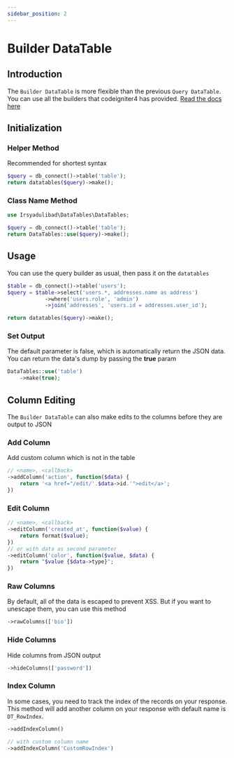 ```yaml
---
sidebar_position: 2
---
```

# Builder DataTable

## Introduction
The `Builder DataTable` is more flexible than the previous `Query DataTable`. You can use all the builders that codeigniter4 has provided. [Read the docs here](http://codeigniter.com/user_guide/database/query_builder.html)

## Initialization

### Helper Method
Recommended for shortest syntax
```php
$query = db_connect()->table('table');
return datatables($query)->make();
```

### Class Name Method
```php
use Irsyadulibad\DataTables\DataTables;

$query = db_connect()->table('table');
return DataTables::use($query)->make();
```

## Usage
You can use the query builder as usual, then pass it on the `datatables`

```php
$table = db_connect()->table('users');
$query = $table->select('users.*, addresses.name as address')
            ->where('users.role', 'admin')
            ->join('addresses', 'users.id = addresses.user_id');

return datatables($query)->make();
```

### Set Output
The default parameter is false, which is automatically return the JSON data. You can return the data's dump by passing the **true** param
```php
DataTables::use('table')
	->make(true);
```

## Column Editing
The `Builder DataTable` can also make edits to the columns before they are output to JSON

### Add Column
Add custom column which is not in the table
```php
// <name>, <callback>
->addColumn('action', function($data) {
	return '<a href="/edit/'.$data->id.'">edit</a>';
})
```

### Edit Column
```php
// <name>, <callback>
->editColumn('created_at', function($value) {
	return format($value);
})
// or with data as second parameter
->editColumn('color', function($value, $data) {
	return "$value {$data->type}";
})
```

### Raw Columns
By default, all of the data is escaped to prevent XSS. But if you want to unescape them, you can use this method
```php
->rawColumns(['bio'])
```

### Hide Columns
Hide columns from JSON output
```php
->hideColumns(['password'])
```

### Index Column
In some cases, you need to track the index of the records on your response. This method will add another column on your response with default name is `DT_RowIndex`.
```php
->addIndexColumn()

// with custom column name
->addIndexColumn('CustomRowIndex')
```
